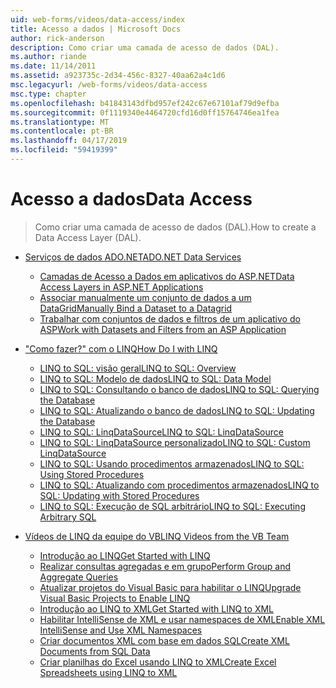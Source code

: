```yaml
---
uid: web-forms/videos/data-access/index
title: Acesso a dados | Microsoft Docs
author: rick-anderson
description: Como criar uma camada de acesso de dados (DAL).
ms.author: riande
ms.date: 11/14/2011
ms.assetid: a923735c-2d34-456c-8327-40aa62a4c1d6
msc.legacyurl: /web-forms/videos/data-access
msc.type: chapter
ms.openlocfilehash: b41843143dfbd957ef242c67e67101af79d9efba
ms.sourcegitcommit: 0f1119340e4464720cfd16d0ff15764746ea1fea
ms.translationtype: MT
ms.contentlocale: pt-BR
ms.lasthandoff: 04/17/2019
ms.locfileid: "59419399"
---
```

# <a name="data-access"></a><span data-ttu-id="4872b-103">Acesso a dados</span><span class="sxs-lookup"><span data-stu-id="4872b-103">Data Access</span></span>

> <span data-ttu-id="4872b-104">Como criar uma camada de acesso de dados (DAL).</span><span class="sxs-lookup"><span data-stu-id="4872b-104">How to create a Data Access Layer (DAL).</span></span>


- [<span data-ttu-id="4872b-105">Serviços de dados ADO.NET</span><span class="sxs-lookup"><span data-stu-id="4872b-105">ADO.NET Data Services</span></span>](adonet-data-services/index.md)

    - [<span data-ttu-id="4872b-106">Camadas de Acesso a Dados em aplicativos do ASP.NET</span><span class="sxs-lookup"><span data-stu-id="4872b-106">Data Access Layers in ASP.NET Applications</span></span>](adonet-data-services/data-access-layers-in-aspnet-applications.md)
    - [<span data-ttu-id="4872b-107">Associar manualmente um conjunto de dados a um DataGrid</span><span class="sxs-lookup"><span data-stu-id="4872b-107">Manually Bind a Dataset to a Datagrid</span></span>](adonet-data-services/how-to-manually-bind-a-dataset-to-a-datagrid.md)
    - [<span data-ttu-id="4872b-108">Trabalhar com conjuntos de dados e filtros de um aplicativo do ASP</span><span class="sxs-lookup"><span data-stu-id="4872b-108">Work with Datasets and Filters from an ASP Application</span></span>](adonet-data-services/how-to-work-with-datasets-and-filters-from-an-asp-application.md)
- [<span data-ttu-id="4872b-109">"Como fazer?" com o LINQ</span><span class="sxs-lookup"><span data-stu-id="4872b-109">How Do I with LINQ</span></span>](how-do-i-with-linq/index.md)

    - [<span data-ttu-id="4872b-110">LINQ to SQL: visão geral</span><span class="sxs-lookup"><span data-stu-id="4872b-110">LINQ to SQL: Overview</span></span>](how-do-i-with-linq/how-do-i-linq-to-sql-overview.md)
    - [<span data-ttu-id="4872b-111">LINQ to SQL: Modelo de dados</span><span class="sxs-lookup"><span data-stu-id="4872b-111">LINQ to SQL: Data Model</span></span>](how-do-i-with-linq/how-do-i-linq-to-sql-data-model.md)
    - [<span data-ttu-id="4872b-112">LINQ to SQL: Consultando o banco de dados</span><span class="sxs-lookup"><span data-stu-id="4872b-112">LINQ to SQL: Querying the Database</span></span>](how-do-i-with-linq/how-do-i-linq-to-sql-querying-the-database.md)
    - [<span data-ttu-id="4872b-113">LINQ to SQL: Atualizando o banco de dados</span><span class="sxs-lookup"><span data-stu-id="4872b-113">LINQ to SQL: Updating the Database</span></span>](how-do-i-with-linq/how-do-i-linq-to-sql-updating-the-database.md)
    - [<span data-ttu-id="4872b-114">LINQ to SQL: LinqDataSource</span><span class="sxs-lookup"><span data-stu-id="4872b-114">LINQ to SQL: LinqDataSource</span></span>](how-do-i-with-linq/how-do-i-linq-to-sql-linqdatasource.md)
    - [<span data-ttu-id="4872b-115">LINQ to SQL: LinqDataSource personalizado</span><span class="sxs-lookup"><span data-stu-id="4872b-115">LINQ to SQL: Custom LinqDataSource</span></span>](how-do-i-with-linq/how-do-i-linq-to-sql-custom-linqdatasource.md)
    - [<span data-ttu-id="4872b-116">LINQ to SQL: Usando procedimentos armazenados</span><span class="sxs-lookup"><span data-stu-id="4872b-116">LINQ to SQL: Using Stored Procedures</span></span>](how-do-i-with-linq/how-do-i-linq-to-sql-using-stored-procedures.md)
    - [<span data-ttu-id="4872b-117">LINQ to SQL: Atualizando com procedimentos armazenados</span><span class="sxs-lookup"><span data-stu-id="4872b-117">LINQ to SQL: Updating with Stored Procedures</span></span>](how-do-i-with-linq/how-do-i-linq-to-sql-updating-with-stored-procedures.md)
    - [<span data-ttu-id="4872b-118">LINQ to SQL: Execução de SQL arbitrário</span><span class="sxs-lookup"><span data-stu-id="4872b-118">LINQ to SQL: Executing Arbitrary SQL</span></span>](how-do-i-with-linq/how-do-i-linq-to-sql-executing-arbitrary-sql.md)
- [<span data-ttu-id="4872b-119">Vídeos de LINQ da equipe do VB</span><span class="sxs-lookup"><span data-stu-id="4872b-119">LINQ Videos from the VB Team</span></span>](linq-videos-from-the-vb-team/index.md)

    - [<span data-ttu-id="4872b-120">Introdução ao LINQ</span><span class="sxs-lookup"><span data-stu-id="4872b-120">Get Started with LINQ</span></span>](linq-videos-from-the-vb-team/how-do-i-get-started-with-linq.md)
    - [<span data-ttu-id="4872b-121">Realizar consultas agregadas e em grupo</span><span class="sxs-lookup"><span data-stu-id="4872b-121">Perform Group and Aggregate Queries</span></span>](linq-videos-from-the-vb-team/how-do-i-perform-group-and-aggregate-queries.md)
    - [<span data-ttu-id="4872b-122">Atualizar projetos do Visual Basic para habilitar o LINQ</span><span class="sxs-lookup"><span data-stu-id="4872b-122">Upgrade Visual Basic Projects to Enable LINQ</span></span>](linq-videos-from-the-vb-team/how-do-i-upgrade-visual-basic-projects-to-enable-linq.md)
    - [<span data-ttu-id="4872b-123">Introdução ao LINQ to XML</span><span class="sxs-lookup"><span data-stu-id="4872b-123">Get Started with LINQ to XML</span></span>](linq-videos-from-the-vb-team/how-do-i-get-started-with-linq-to-xml.md)
    - [<span data-ttu-id="4872b-124">Habilitar IntelliSense de XML e usar namespaces de XML</span><span class="sxs-lookup"><span data-stu-id="4872b-124">Enable XML IntelliSense and Use XML Namespaces</span></span>](linq-videos-from-the-vb-team/how-do-i-enable-xml-intellisense-and-use-xml-namespaces.md)
    - [<span data-ttu-id="4872b-125">Criar documentos XML com base em dados SQL</span><span class="sxs-lookup"><span data-stu-id="4872b-125">Create XML Documents from SQL Data</span></span>](linq-videos-from-the-vb-team/how-do-i-create-xml-documents-from-sql-data.md)
    - [<span data-ttu-id="4872b-126">Criar planilhas do Excel usando LINQ to XML</span><span class="sxs-lookup"><span data-stu-id="4872b-126">Create Excel Spreadsheets using LINQ to XML</span></span>](linq-videos-from-the-vb-team/how-do-i-create-excel-spreadsheets-using-linq-to-xml.md)
